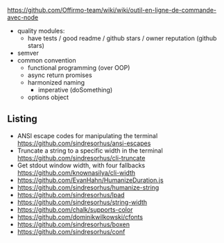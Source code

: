 https://github.com/Offirmo-team/wiki/wiki/outil-en-ligne-de-commande-avec-node

* quality modules:
  * have tests / good readme / github stars / owner reputation (github stars)
* semver
* common convention
  * functional programming (over OOP)
  * async return promises
  * harmonized naming
    * imperative (doSomething)
  * options object


## Listing
* ANSI escape codes for manipulating the terminal https://github.com/sindresorhus/ansi-escapes
* Truncate a string to a specific width in the terminal  https://github.com/sindresorhus/cli-truncate
* Get stdout window width, with four fallbacks https://github.com/knownasilya/cli-width
* https://github.com/EvanHahn/HumanizeDuration.js
* https://github.com/sindresorhus/humanize-string
* https://github.com/sindresorhus/lpad
* https://github.com/sindresorhus/string-width
* https://github.com/chalk/supports-color
* https://github.com/dominikwilkowski/cfonts
* https://github.com/sindresorhus/boxen
* https://github.com/sindresorhus/conf
